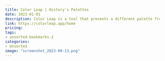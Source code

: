 ```yaml
---
title: Color Leap | History's Palettes
date: 2023-01-01
description: Color Leap is a tool that presents a different palette from history every day, allowing you to browse, search, and explore color schemes used throughout history by artists, designers, and architects.
link: https://colorleap.app/home
pricing: 
tags: 
- unsorted-bookmarks-2 
categories: 
- Unsorted 
image: "screenshot_2023-09-13.png"
---
```

